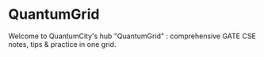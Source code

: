 # QuantumGrid
Welcome to QuantumCity's hub "QuantumGrid" : comprehensive GATE CSE notes, tips &amp; practice in one grid.
